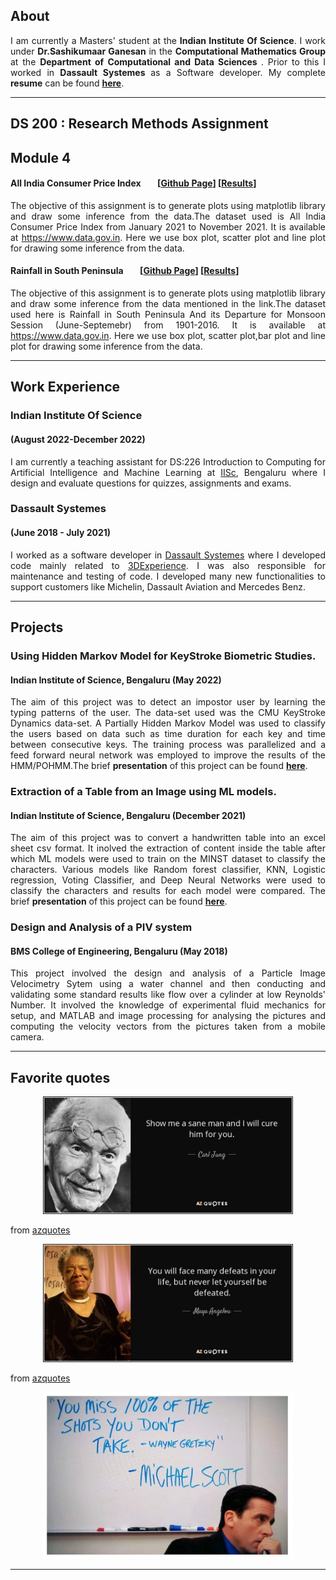 ## About

 <p align="justify">
  I am currently a Masters' student at the <b>Indian Institute Of Science</b>. I work under <b>Dr.Sashikumaar Ganesan</b> in the <b> Computational Mathematics Group </b> at the <b> Department of Computational and Data Sciences </b>. Prior to this I worked in <b> Dassault Systemes </b> as a Software developer. My complete <b>resume</b> can be found <a href= "pdf/RESUME_mahesh.pdf" target="blank"><b>here</b></a>.
</p>

---

## DS 200 : Research Methods Assignment 
## Module 4
####  All India Consumer Price Index &nbsp;&nbsp;&nbsp;&nbsp;&nbsp;&nbsp; [[Github Page](https://github.com/maheshtom317/DS200_assign_Module4)] [[Results](DS200_research/README.md)]

<p align="justify">
The objective of this assignment is to generate plots using matplotlib library and draw some inference from the data.The dataset used is All India Consumer Price Index from January 2021 to November 2021. It is available at <a href="https://visualize.data.gov.in/?inst=a5df75bc-4578-48ad-bc9d-e6eb4b63de0a#" target="blank">https://www.data.gov.in</a>. Here we use box plot, scatter plot and line plot for drawing some inference from the data.

</p>

####  Rainfall in South Peninsula &nbsp;&nbsp;&nbsp;&nbsp;&nbsp;&nbsp; [[Github Page](https://github.com/maheshtom317/DS200_assign_Module4/blob/main/README_2.md)] [[Results](DS200_research/README_2.md)]

<p align="justify">
The objective of this assignment is to generate plots using matplotlib library and draw some inference from the data mentioned in the link.The dataset used here is Rainfall in South Peninsula And its Departure for Monsoon Session (June-Septemebr) from 1901-2016. It is available at <a href="https://data.gov.in/resource/rainfall-south-peninsula-10-subdivisions-and-its-departure-normal-monsoon-session-june-0" target="blank">https://www.data.gov.in</a>. Here we use box plot, scatter plot,bar plot and line plot for drawing some inference from the data. 

</p>


---

## Work Experience 

### Indian Institute Of Science
####  (August 2022-December 2022)
<p align="justify">
I am currently a teaching assistant for DS:226 Introduction to Computing for Artificial Intelligence and Machine Learning at <a href="https://www.iisc.ac.in" target="blank">IISc</a>, Bengaluru where I design and evaluate questions for quizzes, assignments and exams.  

</p>

### Dassault Systemes
####  (June 2018 - July 2021)
<p align="justify">
I worked as a software developer in <a href="https://www.3ds.com/" target="blank">Dassault Systemes</a>  where I developed code mainly related to <a href="https://www.3ds.com/cloud?utm_medium=cpc&utm_source=google&utm_campaign=202201_glo_sea_en_op51508_labl_brand_ind_exact&utm_term=3dexperience-exact&utm_content=search&gclid=Cj0KCQjwmouZBhDSARIsALYcoup9Z2tM7-u2sL1M2VDR4vlblvzp9jF0xc3fEIEZb7XJGvuKkq6Jgc8aAs_ZEALw_wcB">3DExperience</a>. I was also responsible for maintenance and testing of code. I developed many new functionalities to support customers like Michelin, Dassault Aviation and Mercedes Benz.

</p>
   


---

## Projects

### Using Hidden Markov Model for KeyStroke Biometric Studies. 
####  Indian Institute of Science, Bengaluru (May 2022)
<p align="justify">
The aim of this project was to detect an impostor user by learning the typing patterns of the user. The data-set used was the CMU KeyStroke Dynamics data-set. 
A Partially Hidden Markov Model was used to classify the users based on data such as time duration for each key and time between consecutive keys. The training process was parallelized and a feed forward neural network was employed to improve the results of the HMM/POHMM.The brief <b>presentation</b> of this project can be found <a href= "pdf/MLSP_project_ppt_final.pdf" target="blank"><b>here</b></a>.
</p>

### Extraction of a Table from an Image using ML models. 
####  Indian Institute of Science, Bengaluru (December 2021)
<p align="justify">
The aim of this project was to convert a handwritten table into an excel sheet csv format. It inolved the extraction of content inside the table after which ML models were used to train on the MINST dataset to classify the characters. Various models like Random forest classifier, KNN, Logistic regression, Voting Classifier, and Deep Neural Networks were used to classify the characters and results for each model were compared. The brief <b>presentation</b> of this project can be found <a href= "pdf/icaiml_PPT_December.pdf" target="blank"><b>here</b></a>.

</p>

### Design and Analysis of a PIV system
####  BMS College of Engineering, Bengaluru (May 2018)
<p align="justify">
This project involved the design and analysis of a Particle Image Velocimetry Sytem using a water channel and then conducting and validating some standard results like flow over a cylinder at low Reynolds' Number. It involved the knowledge of experimental fluid mechanics for setup, and MATLAB and image processing for analysing the pictures and computing the velocity vectors from the pictures taken from a mobile camera. 
   


---


## Favorite quotes

<p align="center">
  <img src="images/carl _jung_sane.jpg" width="400px" alt=""> 
</p> 
from <a href="https://www.azquotes.com/" target="blank">azquotes</a> 

<p align="center">
  <img src="images/mary_angelou.jpg" width="400px" alt=""> 
</p> 
from <a href="https://www.azquotes.com/" target="blank">azquotes</a> 

<p align="center">
  <img src="images/office_quotes.jpg" width="400px" alt=""> 
</p>

---
